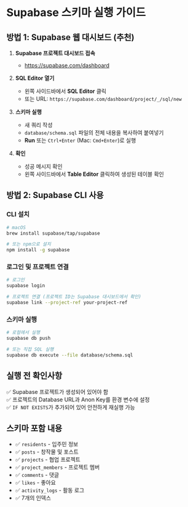 # Supabase 스키마 실행 가이드

## 방법 1: Supabase 웹 대시보드 (추천)

1. **Supabase 프로젝트 대시보드 접속**
   - https://supabase.com/dashboard

2. **SQL Editor 열기**
   - 왼쪽 사이드바에서 **SQL Editor** 클릭
   - 또는 URL: `https://supabase.com/dashboard/project/_/sql/new`

3. **스키마 실행**
   - 새 쿼리 작성
   - `database/schema.sql` 파일의 전체 내용을 복사하여 붙여넣기
   - **Run** 또는 `Ctrl+Enter` (Mac: `Cmd+Enter`)로 실행

4. **확인**
   - 성공 메시지 확인
   - 왼쪽 사이드바에서 **Table Editor** 클릭하여 생성된 테이블 확인

## 방법 2: Supabase CLI 사용

### CLI 설치

```bash
# macOS
brew install supabase/tap/supabase

# 또는 npm으로 설치
npm install -g supabase
```

### 로그인 및 프로젝트 연결

```bash
# 로그인
supabase login

# 프로젝트 연결 (프로젝트 ID는 Supabase 대시보드에서 확인)
supabase link --project-ref your-project-ref
```

### 스키마 실행

```bash
# 로컬에서 실행
supabase db push

# 또는 직접 SQL 실행
supabase db execute --file database/schema.sql
```

## 실행 전 확인사항

✅ Supabase 프로젝트가 생성되어 있어야 함  
✅ 프로젝트의 Database URL과 Anon Key를 환경 변수에 설정  
✅ `IF NOT EXISTS`가 추가되어 있어 안전하게 재실행 가능  

## 스키마 포함 내용

- ✅ `residents` - 입주민 정보
- ✅ `posts` - 창작물 및 포스트
- ✅ `projects` - 협업 프로젝트
- ✅ `project_members` - 프로젝트 멤버
- ✅ `comments` - 댓글
- ✅ `likes` - 좋아요
- ✅ `activity_logs` - 활동 로그
- ✅ 7개의 인덱스

